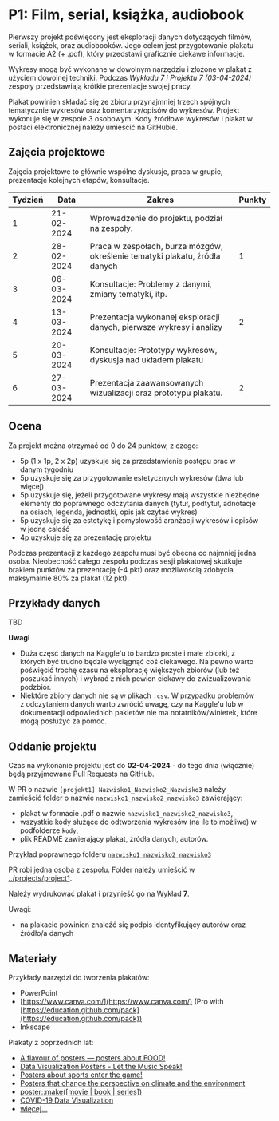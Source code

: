 
# P1: Film, serial, książka, audiobook

Pierwszy projekt poświęcony jest eksploracji danych dotyczących filmów, seriali, książek, oraz audiobooków. Jego celem jest przygotowanie plakatu w formacie A2 (+ .pdf), który przedstawi graficznie ciekawe informacje.

Wykresy mogą być wykonane w dowolnym narzędziu i złożone w plakat z użyciem dowolnej techniki. Podczas *Wykładu 7 i Projektu 7 (03-04-2024)* zespoły przedstawiają krótkie prezentacje swojej pracy.

Plakat powinien składać się ze zbioru przynajmniej trzech spójnych tematycznie wykresów oraz komentarzy/opisów do wykresów. Projekt wykonuje się w zespole 3 osobowym. Kody źródłowe wykresów i plakat w postaci elektronicznej należy umieścić na GitHubie.

## Zajęcia projektowe

Zajęcia projektowe to głównie wspólne dyskusje, praca w grupie, prezentacje kolejnych etapów, konsultacje.

<table style="undefined;table-layout: fixed; width: 526px">
<colgroup>
<col style="width: 59.116667px">
<col style="width: 82.116667px">
<col style="width: 331.116667px">
<col style="width: 54.116667px">
</colgroup>
<thead>
  <tr>
    <th>Tydzień</th>
    <th>Data</th>
    <th>Zakres</th>
    <th>Punkty</th>
  </tr>
</thead>
<tbody>
  <tr>
    <td>1</td>
    <td>21-02-2024</td>
    <td>Wprowadzenie do projektu, podział na zespoły.</td>
    <td></td>
  </tr>
  <tr>
    <td>2</td>
    <td>28-02-2024</td>
    <td>Praca w zespołach, burza mózgów, określenie tematyki plakatu, źródła danych</td>
    <td>1</td>
  </tr>
  <tr>
    <td>3</td>
    <td>06-03-2024</td>
    <td>Konsultacje: Problemy z danymi, zmiany tematyki, itp. </td>
    <td></td>
  </tr>
  <tr>
    <td>4</td>
    <td>13-03-2024</td>
    <td>Prezentacja wykonanej eksploracji danych, pierwsze wykresy i analizy </td>
    <td>2</td>
  </tr>
  <tr>
    <td>5</td>
    <td>20-03-2024</td>
    <td>Konsultacje: Prototypy wykresów, dyskusja nad układem plakatu </td>
    <td></td>
  </tr>
  <tr>
    <td>6</td>
    <td>27-03-2024</td>
    <td>Prezentacja zaawansowanych wizualizacji oraz prototypu plakatu. </td>
    <td>2</td>
  </tr>
 
</tbody>
</table>

## Ocena

Za projekt można otrzymać od 0 do 24 punktów, z czego:

-   5p (1 x 1p, 2 x 2p) uzyskuje się za przedstawienie postępu prac w danym tygodniu
-   5p uzyskuje się za przygotowanie estetycznych wykresów (dwa lub więcej)
-   5p uzyskuje się, jeżeli przygotowane wykresy mają wszystkie niezbędne elementy do poprawnego odczytania danych (tytuł, podtytuł, adnotacje na osiach, legenda, jednostki, opis jak czytać wykres)
-   5p uzyskuje się za estetykę i pomysłowość aranżacji wykresów i opisów w jedną całość
-   4p uzyskuje się za prezentację projektu

Podczas prezentacji z każdego zespołu musi być obecna co najmniej jedna osoba. Nieobecność całego zespołu podczas sesji plakatowej skutkuje brakiem punktów za prezentację (-4 pkt) oraz możliwością zdobycia maksymalnie 80% za plakat (12 pkt).

## Przykłady danych

TBD


**Uwagi**

-   Duża część danych na Kaggle'u to bardzo proste i małe zbiorki, z których być trudno będzie wyciągnąć coś ciekawego. Na pewno warto poświęcić trochę czasu na eksplorację większych zbiorów (lub też poszukać innych) i wybrać z nich pewien ciekawy do zwizualizowania podzbiór.
-   Niektóre zbiory danych nie są w plikach `.csv`. W przypadku problemów z odczytaniem danych warto zwrócić uwagę, czy na Kaggle'u lub w dokumentacji odpowiednich pakietów nie ma notatników/winietek, które mogą posłużyć za pomoc.

## Oddanie projektu

Czas na wykonanie projektu jest do **02-04-2024** - do tego dnia (włącznie) będą przyjmowane Pull Requests na GitHub.

W PR o nazwie `[projekt1] Nazwisko1_Nazwisko2_Nazwisko3` należy zamieścić folder o nazwie `nazwisko1_nazwisko2_nazwisko3` zawierający:

-   plakat w formacie .pdf o nazwie `nazwisko1_nazwisko2_nazwisko3`,
-   wszystkie kody służące do odtworzenia wykresów (na ile to możliwe) w podfolderze `kody`,
- plik README zawierający plakat, źródła danych, autorów.


Przykład poprawnego folderu [`nazwisko1_nazwisko2_nazwisko3`](https://github.com/kozaka93/LectureMaterials/tree/main/EDA/2023-2024/projects/project1/nazwisko1_nazwisko2_nazwisko3)

PR robi jedna osoba z zespołu. Folder należy umieścić w [../projects/project1](https://github.com/kozaka93/2024L-ExploratoryDataAnalysis).

Należy wydrukować plakat i przynieść go na Wykład **7**. 

Uwagi:

-  na plakacie powinien znaleźć się podpis identyfikujący autorów oraz źródło/a danych

## Materiały

Przykłady narzędzi do tworzenia plakatów:

-   PowerPoint
-   [](https://www.canva.com/)[https://www.canva.com/](https://www.canva.com/) (Pro with [](https://education.github.com/pack)[https://education.github.com/pack](https://education.github.com/pack))
-   Inkscape

Plakaty z poprzednich lat:
- [A flavour of posters — posters about FOOD!](https://medium.com/@kozaka/a-flavour-of-posters-posters-about-food-2a1786c115dc)
- [Data Visualization Posters - Let the Music Speak!](https://medium.com/@kozaka/data-visualization-posters-let-the-music-speak-a52fbcda5687)
-  [Posters about sports enter the game!](https://medium.com/responsibleml/posters-about-sports-enter-the-game-4cd77e659afe)
-   [Posters that change the perspective on climate and the environment](https://medium.com/responsibleml/posters-that-change-the-perspective-on-climate-and-the-environment-c3682c0f6c39)
-   [poster::make([movie | book | series])](https://medium.com/responsibleml/poster-make-movie-book-series-3ac2c8a01180)
-   [COVID-19 Data Visualization](https://medium.com/responsibleml/covid-19-data-visualization-bc0732c19d46)
- [więcej...](https://github.com/MI2-Education/posters)

